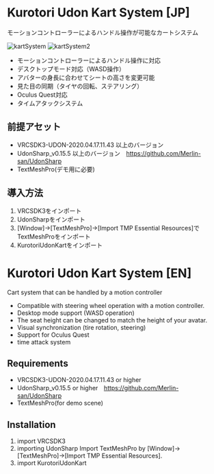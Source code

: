 # Kurotori Udon Kart System [JP]

モーションコントローラーによるハンドル操作が可能なカートシステム

![kartSystem](https://user-images.githubusercontent.com/42085932/79638972-95336280-81c3-11ea-806d-4a83125e34f3.gif)
![kartSystem2](https://user-images.githubusercontent.com/42085932/79638978-a41a1500-81c3-11ea-8675-736465b9af30.gif)

- モーションコントローラーによるハンドル操作に対応
- デスクトップモード対応（WASD操作）
- アバターの身長に合わせてシートの高さを変更可能
- 見た目の同期（タイヤの回転、ステアリング）
- Oculus Quest対応
- タイムアタックシステム

## 前提アセット

- VRCSDK3-UDON-2020.04.17.11.43 以上のバージョン
- UdonSharp_v0.15.5 以上のバージョン　https://github.com/Merlin-san/UdonSharp
- TextMeshPro(デモ用に必要)

## 導入方法

1. VRCSDK3をインポート
2. UdonSharpをインポート
3. [Window]->[TextMeshPro]->[Import TMP Essential Resources]でTextMeshProをインポート
4. KurotoriUdonKartをインポート

# Kurotori Udon Kart System [EN]

Cart system that can be handled by a motion controller

- Compatible with steering wheel operation with a motion controller.
- Desktop mode support (WASD operation)
- The seat height can be changed to match the height of your avatar.
- Visual synchronization (tire rotation, steering)
- Support for Oculus Quest
- time attack system

## Requirements

- VRCSDK3-UDON-2020.04.17.11.43 or higher
- UdonSharp_v0.15.5 or higher　https://github.com/Merlin-san/UdonSharp
- TextMeshPro(for demo scene)

## Installation

1. import VRCSDK3
2. importing UdonSharp
Import TextMeshPro by [Window]->[TextMeshPro]->[Import TMP Essential Resources].
4. import KurotoriUdonKart